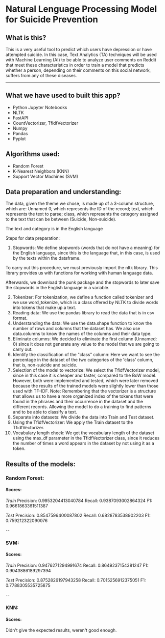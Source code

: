 # Natural Lenguage Processing Model for Suicide Prevention

## What is this? 

This is a very useful tool to predict which users have depression or have attempted suicide. In this case, Text Analytics (TA) techniques will be used with Machine Learning (AI) to be able to analyze user comments on Reddit that meet these characteristics in order to train a model that predicts whether a person, depending on their comments on this social network, suffers from any of these diseases.

---

## What we have used to built this app?
- Python Jupyter Notebooks
- NLTK
- FastAPI
- CountVectorizer, TfidfVectorizer
- Numpy
- Pandas
- Pyplot

## Algorithms used:
- Random Forest
- K-Nearest Neighbors (KNN)
- Support Vector Machines (SVM)

## Data preparation and understanding:

The data, given the theme we chose, is made up of a 3-column structure, which are: Unnamed 0, which represents the ID of the record; text, which represents the text to parse; class, which represents the category assigned to the text that can be between (Suicide, Non-suicide).

The text and category is in the English language
 
Steps for data preparation:
1. Stopwords: We define stopwords (words that do not have a meaning) for the English language, since this is the language that, in this case, is used by the texts within the dataframe.

To carry out this procedure, we must previously import the nltk library. This library provides us with functions for working with human language data.

Afterwards, we download the punk package and the stopwords to later save the stopwords in the English language in a variable.

2. Tokenizer: For tokenization, we define a function called tokenizer and we use word_tokenize, which is a class offered by NLTK to divide words into tokens that make up a text.
3. Reading data: We use the pandas library to read the data that is in csv format.
4. Understanding the data: We use the data.shape function to know the number of rows and columns that the dataset has. We also use data.columns to know the names of the columns and their data type.
5. Eliminate columns: We decided to eliminate the first column (Unnamed: 0) since it does not generate any value to the model that we are going to carry out.
6. Identify the classification of the "class" column: Here we want to see the percentage in the dataset of the two categories of the 'class' column, that is, non-suicide and suicide.
7. Selection of the model to vectorize: We select the TfidfVectorizer model, since in this case it is cheaper and faster, compared to the BoW model. However, both were implemented and tested, which were later removed because the results of the trained models were slightly lower than those used with TF-IDF.
Note: Remembering that the vectorizer is a structure that allows us to have a more organized index of the tokens that were found in the phrases and their occurrence in the dataset and the different records. Allowing the model to do a training to find patterns and to be able to classify a text.
8. Separate into datasets: We divide the data into Train and Test dataset.
9. Using the TfidfVectorizer: We apply the Train dataset to the TfidfVectorizer.
10. Vocabulary length check: We get the vocabulary length of the dataset using the max_df parameter in the TfidfVectorizer class, since it reduces the number of times a word appears in the dataset by not using it as a token.

## Results of the models:

### Random Forest:
#### Scores:

*Train*
Precision: 0.9953204413040784
Recall: 0.9387093002864324
F1: 0.9661863361511387

*Test*
Precision: 0.8547596400087802
Recall: 0.6828783538902203
F1: 0.759212322090076

-- 

### SVM:
#### Scores:

*Train*
Precision: 0.9476271294991674
Recall: 0.8649237154381247
F1: 0.9043886189297394

*Test*
Precision: 0.8752826197943258
Recall: 0.7015256912375051
F1: 0.7788305535725875

--

### KNN:
#### Scores:

Didn't give the expected results, weren't good enough.



